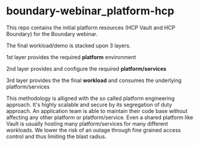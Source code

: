 # boundary-webinar_platform-hcp

This repo contains the initial platform resources (HCP Vault and HCP Boundary) for the Boundary webinar. 

The final workload/demo is stacked upon 3 layers.

1st layer provides the required **platform** environment

2nd layer provides and configure the required **platform/services**

3rd layer provides the the final **workload** and consumes the underlying platform/services

This methodology is alligned with the so called platform engineering approach. It's highly scalable and secure by its segregation of duty approach. An application team is able to maintain their code base without affecting any other platform or platform/service. Even a shared platform like Vault is usually hosting many platform/services for many different workloads. We lower the risk of an outage through fine grained access control and thus limiting the blast radius.       

